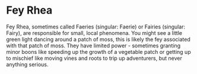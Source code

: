# Fey Rhea

Fey Rhea, sometimes called Faeries (singular: Faerie) or Fairies (singular: Fairy), are responsible for small, local phenomena. You might see a little green light dancing around a patch of moss, this is likely the fey associated with that patch of moss. They have limited power - sometimes granting minor boons like speeding up the growth of a vegetable patch or getting up to mischief like moving vines and roots to trip up adventurers, but never anything serious.